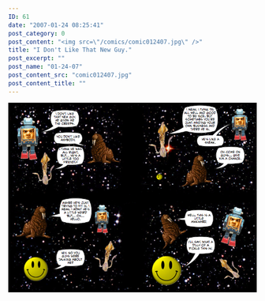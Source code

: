 ```yaml
---
ID: 61
date: "2007-01-24 08:25:41"
post_category: 0
post_content: "<img src=\"/comics/comic012407.jpg\" />"
title: "I Don't Like That New Guy."
post_excerpt: ""
post_name: "01-24-07"
post_content_src: "comic012407.jpg"
post_content_title: ""
---
```



[![](/comics-hi-res/comic012407.jpg)](/comics-hi-res/comic012407.jpg)
